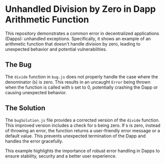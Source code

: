 # Unhandled Division by Zero in Dapp Arithmetic Function

This repository demonstrates a common error in decentralized applications (Dapps): unhandled exceptions.  Specifically, it shows an example of an arithmetic function that doesn't handle division by zero, leading to unexpected behavior and potential vulnerabilities.

## The Bug

The `divide` function in `bug.js` does not properly handle the case where the denominator (`b`) is zero. This results in an uncaught `Error` being thrown when the function is called with `b` set to 0, potentially crashing the Dapp or causing unexpected behavior.

## The Solution

The `bugSolution.js` file provides a corrected version of the `divide` function. This improved version includes a check for `b` being zero. If `b` is zero, instead of throwing an error, the function returns a user-friendly error message or a default value.  This prevents unexpected termination of the Dapp and handles the error gracefully.

This example highlights the importance of robust error handling in Dapps to ensure stability, security and a better user experience.
